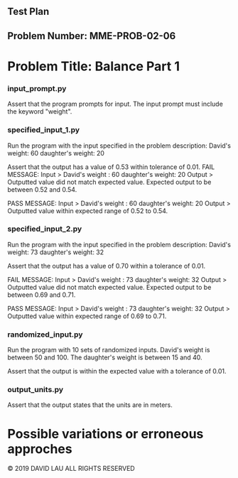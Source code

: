 Test Plan
---------
Problem Number: MME-PROB-02-06
------------------------------

Problem Title: Balance Part 1
=============================

### input_prompt.py

Assert that the program prompts for input. The input prompt must include the keyword "weight".

### specified_input_1.py

Run the program with the input specified in the problem description:
  David's weight: 60
  daughter's weight: 20

Assert that the output has a value of 0.53 within tolerance of 0.01.
FAIL MESSAGE:
Input >
David's weight : 60
daughter's weight: 20
Output >
Outputted value did not match expected value. Expected output to be between 0.52 and 0.54.

PASS MESSAGE:
Input >
David's weight : 60
daughter's weight: 20
Output >
Outputted value within expected range of 0.52 to 0.54.

### specified_input_2.py

Run the program with the input specified in the problem description:
  David's weight: 73
  daughter's weight: 32

Assert that the output has a value of 0.70 within a tolerance of 0.01.

FAIL MESSAGE:
Input >
David's weight : 73
daughter's weight: 32
Output >
Outputted value did not match expected value. Expected output to be between 0.69 and 0.71.

PASS MESSAGE:
Input >
David's weight : 73
daughter's weight: 32
Output >
Outputted value within expected range of 0.69 to 0.71.

### randomized_input.py

Run the program with 10 sets of randomized inputs. David's weight is between 50 and 100. The daughter's weight is between 15 and 40.

Assert that the output is within the expected value with a tolerance of 0.01.

### output_units.py

Assert that the output states that the units are in meters.

# Possible variations or erroneous approches



© 2019 DAVID LAU ALL RIGHTS RESERVED
